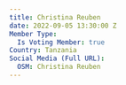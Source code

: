 ```yaml
---
title: Christina Reuben
date: 2022-09-05 13:30:00 Z
Member Type:
  Is Voting Member: true
Country: Tanzania
Social Media (Full URL):
  OSM: Christina Reuben
---
```


